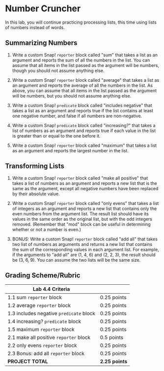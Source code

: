 # Number Cruncher

In this lab, you will continue practicing processing lists, this time using lists of numbers instead of words.

## Summarizing Numbers

1. Write a custom Snap! `reporter` block called "sum" that takes a list as an argument and reports the sum of all the numbers in the list.  You can assume that all items in the list passed as the argument will be numbers, though you should not assume anything else.

2. Write a custom Snap! `reporter` block called "average" that takes a list as an argument and reports the average of all the numbers in the list.  As above, you can assume that all items in the list passed as the argument will be numbers, but you should not assume anything else.

3. Write a custom Snap! `predicate` block called "includes negative" that takes a list as an argument and reports true if the list contains at least one negative number, and false if all numbers are non-negative.

4. Write a custom Snap! `predicate` block called "increasing?" that takes a list of numbers as an argument and reports true if each value in the list is greater than or equal to the one before it.

5. Write a custom Snap! `reporter` block called "maximum" that takes a list as an argument and reports the largest number in the list.

## Transforming Lists

1. Write a custom Snap! `reporter` block called "make all positive" that takes a list of numbers as an argument and reports a new list that is the same as the argument, except all negative numbers have been replaced by their absolute value.  

2. Write a custom Snap! `reporter` block called "only evens" that takes a list of integers as an argument and reports a new list that contains only the even numbers from the argument list.  The result list should have its values in the same order as the original list, but with the odd integers removed.  (Remember that "mod" block can be useful in determining whether or not a number is even.)

3. BONUS: Write a custom Snap! `reporter` block called "add all" that takes two list of numbers as arguments and returns a new list that contains the sum of the corresponding values in each argument list.  For example, if the arguments to "add all" are (1, 4, 6) and (2, 2, 3), the result should be (3, 6, 9).  You can assume the two lists will be the same size.

## Grading Scheme/Rubric

| **Lab 4.4 Criteria**                                   |                 |
| ------------------------------------------------------ | --------------- |
| 1.1 sum `reporter` block | 0.25 points     |
| 1.2 average `reporter` block     | 0.25 points     |
| 1.3 includes negative `predicate` block | 0.25 points     |
| 1.4 increasing? `predicate` block | 0.25 points     |
| 1.5 maximum `reporter` block  | 0.25 points     |
| 2.1 make all positive `reporter` block | 0.5 points      |
| 2.2 only evens `reporter` block  | 0.25 points     |
| 2.3 Bonus: add all `reporter` block    | 0.25 points     |
| **PROJECT TOTAL**                                      | **2.25 points** |
